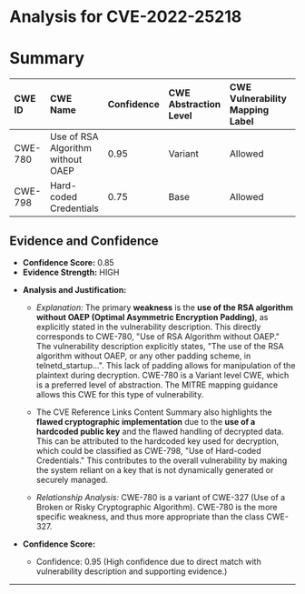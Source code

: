 # Analysis for CVE-2022-25218

# Summary
| CWE ID    | CWE Name                               | Confidence | CWE Abstraction Level | CWE Vulnerability Mapping Label | CWE-Vulnerability Mapping Notes |
| :--------- | :------------------------------------- | :--------- | :-------------------- | :------------------------------ | :---------------------------- |
| CWE-780 | Use of RSA Algorithm without OAEP | 0.95      | Variant              | Allowed                       | Acceptable-Use                 |
| CWE-798 | Hard-coded Credentials                 | 0.75      | Base                   | Allowed                       | Acceptable-Use                 |

## Evidence and Confidence

*   **Confidence Score:** 0.85
*   **Evidence Strength:** HIGH

- **Analysis and Justification:**
  - *Explanation:* The primary **weakness** is the **use of the RSA algorithm without OAEP (Optimal Asymmetric Encryption Padding)**, as explicitly stated in the vulnerability description. This directly corresponds to CWE-780, "Use of RSA Algorithm without OAEP." The vulnerability description explicitly states, "The use of the RSA algorithm without OAEP, or any other padding scheme, in telnetd_startup...". This lack of padding allows for manipulation of the plaintext during decryption. CWE-780 is a Variant level CWE, which is a preferred level of abstraction. The MITRE mapping guidance allows this CWE for this type of vulnerability.
  - The CVE Reference Links Content Summary also highlights the **flawed cryptographic implementation** due to the **use of a hardcoded public key** and the flawed handling of decrypted data. This can be attributed to the hardcoded key used for decryption, which could be classified as CWE-798, "Use of Hard-coded Credentials." This contributes to the overall vulnerability by making the system reliant on a key that is not dynamically generated or securely managed.

  - *Relationship Analysis:* CWE-780 is a variant of CWE-327 (Use of a Broken or Risky Cryptographic Algorithm). CWE-780 is the more specific weakness, and thus more appropriate than the class CWE-327.

- **Confidence Score:**
  - Confidence: 0.95 (High confidence due to direct match with vulnerability description and supporting evidence.)
---